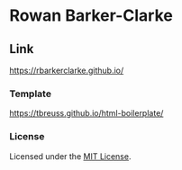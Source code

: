 # Rowan Barker-Clarke

## Link
<https://rbarkerclarke.github.io/>

### Template 
<https://tbreuss.github.io/html-boilerplate/>


### License
Licensed under the [MIT License](https://github.com/tbreuss/html-boilerplate/blob/master/LICENSE).
